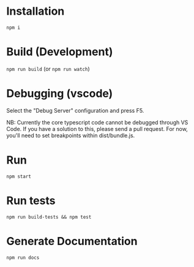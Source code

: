 # Installation
`npm i`

# Build (Development)
`npm run build` (or `npm run watch`)

# Debugging (vscode)
Select the "Debug Server" configuration and press F5.

NB: Currently the core typescript code cannot be debugged through VS Code.
If you have a solution to this, please send a pull request.
For now, you'll need to set breakpoints within dist/bundle.js.

# Run
`npm start`

# Run tests
`npm run build-tests && npm test`

# Generate Documentation
`npm run docs`